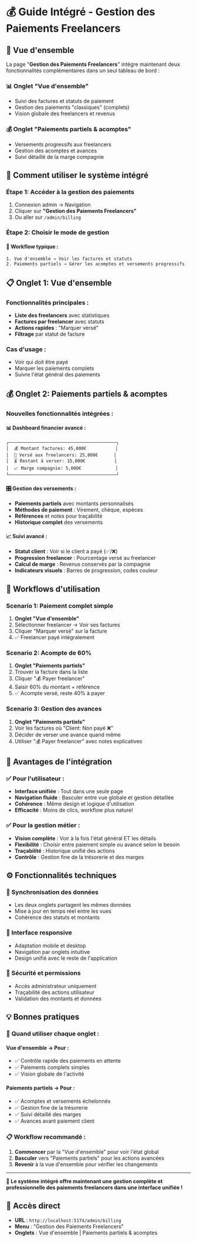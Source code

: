 # 💰 Guide Intégré - Gestion des Paiements Freelancers

## 🎯 **Vue d'ensemble**

La page "**Gestion des Paiements Freelancers**" intègre maintenant deux fonctionnalités complémentaires dans un seul tableau de bord :

### **📊 Onglet "Vue d'ensemble"** 
- Suivi des factures et statuts de paiement
- Gestion des paiements "classiques" (complets)
- Vision globale des freelancers et revenus

### **💰 Onglet "Paiements partiels & acomptes"**
- Versements progressifs aux freelancers
- Gestion des acomptes et avances
- Suivi détaillé de la marge compagnie

## 🚀 **Comment utiliser le système intégré**

### **Étape 1: Accéder à la gestion des paiements**
1. Connexion admin → Navigation
2. Cliquer sur **"Gestion des Paiements Freelancers"**
3. Ou aller sur `/admin/billing`

### **Étape 2: Choisir le mode de gestion**

#### **🔄 Workflow typique :**
```
1. Vue d'ensemble → Voir les factures et statuts
2. Paiements partiels → Gérer les acomptes et versements progressifs
```

## 📋 **Onglet 1: Vue d'ensemble**

### **Fonctionnalités principales :**
- **Liste des freelancers** avec statistiques
- **Factures par freelancer** avec statuts
- **Actions rapides** : "Marquer versé"
- **Filtrage** par statut de facture

### **Cas d'usage :**
- Voir qui doit être payé
- Marquer les paiements complets
- Suivre l'état général des paiements

## 💰 **Onglet 2: Paiements partiels & acomptes**

### **Nouvelles fonctionnalités intégrées :**

#### **📊 Dashboard financier avancé :**
```
┌─────────────────────────────────────────┐
│  💰 Montant factures: 45,000€           │
│  💸 Versé aux freelancers: 25,000€      │
│  ⏳ Restant à verser: 15,000€           │
│  📈 Marge compagnie: 5,000€             │
└─────────────────────────────────────────┘
```

#### **🎛️ Gestion des versements :**
- **Paiements partiels** avec montants personnalisés
- **Méthodes de paiement** : Virement, chèque, espèces
- **Références** et notes pour traçabilité
- **Historique complet** des versements

#### **📈 Suivi avancé :**
- **Statut client** : Voir si le client a payé (✅/❌)
- **Progression freelancer** : Pourcentage versé au freelancer
- **Calcul de marge** : Revenus conservés par la compagnie
- **Indicateurs visuels** : Barres de progression, codes couleur

## 🔄 **Workflows d'utilisation**

### **Scenario 1: Paiement complet simple**
1. **Onglet "Vue d'ensemble"**
2. Sélectionner freelancer → Voir ses factures
3. Cliquer "Marquer versé" sur la facture
4. ✅ Freelancer payé intégralement

### **Scenario 2: Acompte de 60%**
1. **Onglet "Paiements partiels"**
2. Trouver la facture dans la liste
3. Cliquer "💰 Payer freelancer"
4. Saisir 60% du montant + référence
5. ✅ Acompte versé, reste 40% à payer

### **Scenario 3: Gestion des avances**
1. **Onglet "Paiements partiels"**
2. Voir les factures où "Client: Non payé ❌"
3. Décider de verser une avance quand même
4. Utiliser "💰 Payer freelancer" avec notes explicatives

## 🎯 **Avantages de l'intégration**

### **✅ Pour l'utilisateur :**
- **Interface unifiée** : Tout dans une seule page
- **Navigation fluide** : Basculer entre vue globale et gestion détaillée
- **Cohérence** : Même design et logique d'utilisation
- **Efficacité** : Moins de clics, workflow plus naturel

### **✅ Pour la gestion métier :**
- **Vision complète** : Voir à la fois l'état général ET les détails
- **Flexibilité** : Choisir entre paiement simple ou avancé selon le besoin
- **Traçabilité** : Historique unifié des actions
- **Contrôle** : Gestion fine de la trésorerie et des marges

## ⚙️ **Fonctionnalités techniques**

### **🔄 Synchronisation des données**
- Les deux onglets partagent les mêmes données
- Mise à jour en temps réel entre les vues
- Cohérence des statuts et montants

### **🎨 Interface responsive**
- Adaptation mobile et desktop
- Navigation par onglets intuitive
- Design unifié avec le reste de l'application

### **🔐 Sécurité et permissions**
- Accès administrateur uniquement
- Traçabilité des actions utilisateur
- Validation des montants et données

## 💡 **Bonnes pratiques**

### **🎯 Quand utiliser chaque onglet :**

#### **Vue d'ensemble → Pour :**
- ✅ Contrôle rapide des paiements en attente
- ✅ Paiements complets simples
- ✅ Vision globale de l'activité

#### **Paiements partiels → Pour :**
- ✅ Acomptes et versements échelonnés
- ✅ Gestion fine de la trésorerie
- ✅ Suivi détaillé des marges
- ✅ Avances avant paiement client

### **📋 Workflow recommandé :**
1. **Commencer** par la "Vue d'ensemble" pour voir l'état global
2. **Basculer** vers "Paiements partiels" pour les actions avancées
3. **Revenir** à la vue d'ensemble pour vérifier les changements

---

**🚀 Le système intégré offre maintenant une gestion complète et professionnelle des paiements freelancers dans une interface unifiée !**

## 📍 **Accès direct**
- **URL** : `http://localhost:5174/admin/billing`
- **Menu** : "Gestion des Paiements Freelancers"
- **Onglets** : Vue d'ensemble | Paiements partiels & acomptes